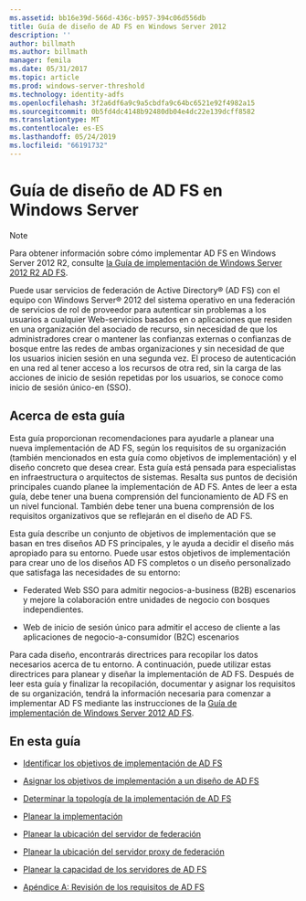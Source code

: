 ```yaml
---
ms.assetid: bb16e39d-566d-436c-b957-394c06d556db
title: Guía de diseño de AD FS en Windows Server 2012
description: ''
author: billmath
ms.author: billmath
manager: femila
ms.date: 05/31/2017
ms.topic: article
ms.prod: windows-server-threshold
ms.technology: identity-adfs
ms.openlocfilehash: 3f2a6df6a9c9a5cbdfa9c64bc6521e92f4982a15
ms.sourcegitcommit: 0b5fd4dc4148b92480db04e4dc22e139dcff8582
ms.translationtype: MT
ms.contentlocale: es-ES
ms.lasthandoff: 05/24/2019
ms.locfileid: "66191732"
---
```

# <a name="ad-fs-design-guide-in-windows-server"></a>Guía de diseño de AD FS en Windows Server 


  
> [!NOTE]  
> Para obtener información sobre cómo implementar AD FS en Windows Server 2012 R2, consulte [la Guía de implementación de Windows Server 2012 R2 AD FS](../../ad-fs/deployment/Windows-Server-2012-R2-AD-FS-Deployment-Guide.md).  
  
Puede usar servicios de federación de Active Directory® \(AD FS\) con el equipo con Windows Server® 2012 del sistema operativo en una federación de servicios de rol de proveedor para autenticar sin problemas a los usuarios a cualquier Web\-servicios basados en o aplicaciones que residen en una organización del asociado de recurso, sin necesidad de que los administradores crear o mantener las confianzas externas o confianzas de bosque entre las redes de ambas organizaciones y sin necesidad de que los usuarios inicien sesión en una segunda vez. El proceso de autenticación en una red al tener acceso a los recursos de otra red, sin la carga de las acciones de inicio de sesión repetidas por los usuarios, se conoce como inicio de sesión único\-en \(SSO\).  
  
## <a name="about-this-guide"></a>Acerca de esta guía  
Esta guía proporcionan recomendaciones para ayudarle a planear una nueva implementación de AD FS, según los requisitos de su organización \(también mencionados en esta guía como objetivos de implementación\) y el diseño concreto que desea crear. Esta guía está pensada para especialistas en infraestructura o arquitectos de sistemas. Resalta sus puntos de decisión principales cuando planee la implementación de AD FS. Antes de leer a esta guía, debe tener una buena comprensión del funcionamiento de AD FS en un nivel funcional. También debe tener una buena comprensión de los requisitos organizativos que se reflejarán en el diseño de AD FS.  
  
Esta guía describe un conjunto de objetivos de implementación que se basan en tres diseños AD FS principales, y le ayuda a decidir el diseño más apropiado para su entorno. Puede usar estos objetivos de implementación para crear uno de los diseños AD FS completos o un diseño personalizado que satisfaga las necesidades de su entorno:  
  
-   Federated Web SSO para admitir negocios\-a\-business \(B2B\) escenarios y mejore la colaboración entre unidades de negocio con bosques independientes.  
  
-   Web de inicio de sesión único para admitir el acceso de cliente a las aplicaciones de negocio\-a\-consumidor \(B2C\) escenarios  
  
Para cada diseño, encontrarás directrices para recopilar los datos necesarios acerca de tu entorno. A continuación, puede utilizar estas directrices para planear y diseñar la implementación de AD FS. Después de leer esta guía y finalizar la recopilación, documentar y asignar los requisitos de su organización, tendrá la información necesaria para comenzar a implementar AD FS mediante las instrucciones de la [Guía de implementación de Windows Server 2012 AD FS](../../ad-fs/deployment/Windows-Server-2012-AD-FS-Deployment-Guide.md).  
  
## <a name="in-this-guide"></a>En esta guía  
  
-   [Identificar los objetivos de implementación de AD FS](Identifying-Your-AD-FS-Deployment-Goals.md)  
  
-   [Asignar los objetivos de implementación a un diseño de AD FS](Mapping-Your-Deployment-Goals-to-an-AD-FS-Design.md)  
  
-   [Determinar la topología de la implementación de AD FS](Determine-Your-AD-FS-Deployment-Topology.md)  
  
-   [Planear la implementación](Planning-Your-Deployment.md)  
  
-   [Planear la ubicación del servidor de federación](Planning-Federation-Server-Placement.md)  
  
-   [Planear la ubicación del servidor proxy de federación](Planning-Federation-Server-Proxy-Placement.md)  
  
-   [Planear la capacidad de los servidores de AD FS](Planning-for-AD-FS-Server-Capacity.md)  
  
-   [Apéndice A: Revisión de los requisitos de AD FS](Appendix-A--Reviewing-AD-FS-Requirements.md)  
  

